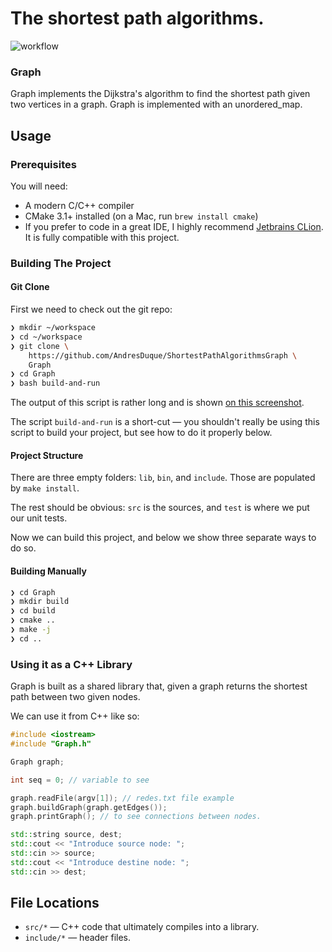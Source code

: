 # The shortest path algorithms.

![workflow](https://github.com/AndresDuque/ShortestPathAlgorithmsGraph/actions/workflows/graph.yml/badge.svg)


### Graph

Graph implements the Dijkstra's algorithm to find the shortest path given two
vertices in a graph.
Graph is implemented with an unordered_map.

## Usage

### Prerequisites

You will need:

* A modern C/C++ compiler
* CMake 3.1+ installed (on a Mac, run `brew install cmake`)
* If you prefer to code in a great IDE, I highly recommend [Jetbrains CLion](https://www.jetbrains.com/clion/). It is fully compatible with this project.

### Building The Project

#### Git Clone

First we need to check out the git repo:

```bash
❯ mkdir ~/workspace
❯ cd ~/workspace
❯ git clone \
    https://github.com/AndresDuque/ShortestPathAlgorithmsGraph \
    Graph
❯ cd Graph
❯ bash build-and-run
```

The output of this script is rather long and is shown [on this screenshot](doc/build-and-run.png).

The script `build-and-run` is a short-cut — you shouldn't really be using this script to build your project, but see how to do it properly below.

#### Project Structure

There are three empty folders: `lib`, `bin`, and `include`. Those are populated by `make install`.

The rest should be obvious: `src` is the sources, and `test` is where we put our unit tests.

Now we can build this project, and below we show three separate ways to do so.

#### Building Manually

```bash
❯ cd Graph
❯ mkdir build
❯ cd build
❯ cmake ..
❯ make -j
❯ cd ..
```

### Using it as a C++ Library

Graph is built as a shared library that, given a graph returns the shortest path between two given nodes.

We can use it from C++ like so:

```cpp
#include <iostream>
#include "Graph.h"

Graph graph;

int seq = 0; // variable to see 

graph.readFile(argv[1]); // redes.txt file example
graph.buildGraph(graph.getEdges());
graph.printGraph(); // to see connections between nodes.

std::string source, dest;
std::cout << "Introduce source node: ";
std::cin >> source;
std::cout << "Introduce destine node: ";
std::cin >> dest;


```

## File Locations

* `src/*` — C++ code that ultimately compiles into a library.
* `include/*` — header files.

